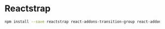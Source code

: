 Reactstrap
====

```bash
npm install --save reactstrap react-addons-transition-group react-addons-css-transition-group react react-dom
```
